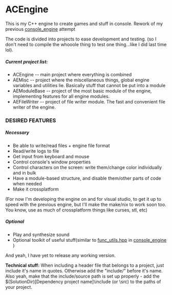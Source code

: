 # ACEngine

This is my C++ engine to create games and stuff in console. Rework of my previous [console_engine](https://github.com/SuperArtyK/console_engine_win32 "console_engine") attempt

The code is divided into projects to ease development and testing. (so I don't need to compile the whooole thing to test one thing...like I did last time lol). 

##### Current project list:

* ACEngine -- main project where everything is combined
* AEMisc -- project where the miscellaneous things, global engine variables and utilities lie.  Basically stuff that cannot be put into a module
* AEModuleBase -- project of the most basic module of the engine, implementing features for all engine modules.
* AEFileWriter -- project of file writer module. The fast and convenient file writer of the engine.

### DESIRED FEATURES

##### Necessary

- Be able to write/read files + engine file format
- Read/write logs to file
- Get input from keyboard and mouse
- Control console's window properties
- Control characters on the screen: write them/change color individually and in bulk
- Have a module-based structure, and disable them/other parts of code when needed
- Make it crossplatform

(For now I'm developing the engine on and for visual studio, to get it up to speed with the previous engine, but I'll make the make/nix to work soon too. You know, use as much of crossplatform things like curses, stl, etc)

##### Optional

- Play and synthesize sound
- Optional toolkit of useful stuff(similar to [func_utils.hpp](https://github.com/SuperArtyK/console_engine_win32/blob/dev/include/engine/func_utils.hpp "func_utils.hpp") in [console_engine](https://github.com/SuperArtyK/console_engine_win32 "console_engine") )

And yeah, I have yet to release any working version.

**Technical stuff:** When including a header file that belongs to a project, just include it's name in quotes. Otherwise add the "include/" before it's name. Also yeah, make that the include/source path is set up properly - add the $(SolutionDir)\[Dependency project name]\include (or \src) to the paths of your project.
